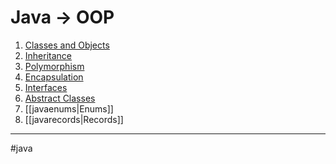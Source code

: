 # Java -> OOP
1. [Classes and Objects](classes_objects_java.md)
2. [Inheritance](inheritance_java.md)
3. [Polymorphism](polymorphism_java.md)
4. [Encapsulation](javaencapsulation.md)
5. [Interfaces](javainterfaces.md)
6. [Abstract Classes](javaabstraction.md)
7. [[javaenums|Enums]]
8. [[javarecords|Records]]
- - - 
#java 